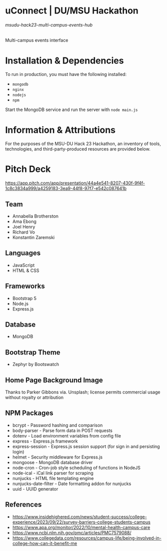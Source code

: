 # uConnect | DU/MSU Hackathon
###### msudu-hack23-multi-campus-events-hub
Multi-campus events interface

# Installation & Dependencies
To run in production, you must have the following installed:

* `mongodb`
* `nginx`
* `nodejs`
* `npm`

Start the MongoDB service and run the server with `node main.js`

# Information & Attributions
For the purposes of the MSU-DU Hack 23 Hackathon, an inventory of tools, technologies, and third-party-produced resources are provided below.
# Pitch Deck
https://app.pitch.com/app/presentation/44a4e541-8207-430f-9f4f-1c8c3834a999/a4259183-3ea9-44f8-97f7-e542c087641b

## Team
* Annabella Brotherston
* Ama Ebong
* Joel Henry
* Richard Vo
* Konstantin Zaremski

## Languages
* JavaScript
* HTML & CSS

## Frameworks
* Bootstrap 5
* Node.js
* Express.js

## Database
* MongoDB

## Bootstrap Theme
* Zephyr by Bootswatch

## Home Page Background Image
Thanks to Parker Gibbons via. Unsplash; license permits commercial usage without royalty or attribution

## NPM Packages
* bcrypt - Password hashing and comparison
* body-parser - Parse form data in POST requests
* dotenv - Load environment variables from config file
* express - Express.js framework
* express-session - Express.js session support (for sign in and persisting login)
* helmet - Security middleware for Express.js
* mongoose - MongoDB database driver
* node-cron - Cron-job style scheduling of functions in NodeJS
* node-ical - iCal link parser for scraping
* nunjucks - HTML file templating engine
* nunjucks-date-filter - Date formatting addon for nunjucks
* uuid - UUID generator
## References
* https://www.insidehighered.com/news/student-success/college-experience/2023/09/22/survey-barriers-college-students-campus
* https://www.apa.org/monitor/2022/10/mental-health-campus-care
* https://www.ncbi.nlm.nih.gov/pmc/articles/PMC7579088/
* https://www.collegedata.com/resources/campus-life/being-involved-in-college-how-can-it-benefit-me
